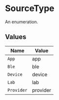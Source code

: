 # SourceType

An enumeration.


## Values

| Name       | Value      |
| ---------- | ---------- |
| `App`      | app        |
| `Ble`      | ble        |
| `Device`   | device     |
| `Lab`      | lab        |
| `Provider` | provider   |